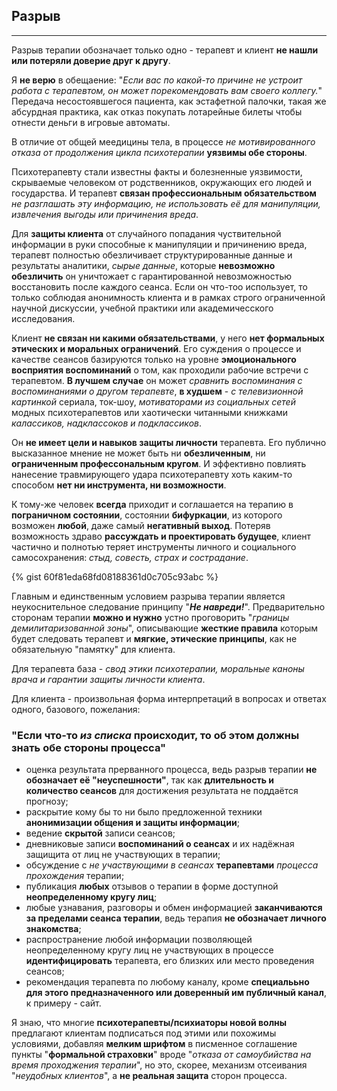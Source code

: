 ## Разрыв
---

Разрыв терапии обозначает только одно - терапевт и клиент **не нашли или потеряли доверие друг к другу**. 

Я **не верю** в обещаение: "_Если вас по какой-то причине не устроит работа с терапевтом, он может порекомендовать вам своего коллегу._" Передача несостоявшегося пациента, как эстафетной палочки, такая же абсурдная практика, как отказ покупать лотарейные билеты чтобы отнести деньги в игровые автоматы.

В отличие от общей меедицины тела, в процессе _не мотивированного отказа от продолжения цикла психотерапии_ **уязвимы обе стороны**.

Психотерапевту стали известны факты и болезненные уязвимости, скрываемые человеком от родственников, окружающих его людей и государства. И терапевт **связан профессиональным обязательством** _не разглашать эту информацию, не использовать её для манипуляции, извлечения выгоды или причинения вреда_.

Для **защиты клиента** от случайного попадания чуствительной информации в руки способные к манипуляции и причинению вреда, терапевт полностью обезличивает структурированные данные и результаты аналитики, _сырые данные_, которые **невозможно обезличить** он уничтожает с гарантированной невозможностью восстановить после каждого сеанса. Если он что-тоо использует, то только соблюдая анонимность клиента и в рамках строго ограниченной научной дискуссии, учебной практики или академичесского исследования. 

Клиент **не связан ни какими обязательствами**, у него **нет формальных этических и моральных ограничений**. Его суждения о процессе и качестве сеансов базируются только на уровне **эмоционального восприятия воспоминаний** о том, как проходили рабочие встречи с терапевтом. **В лучшем случае** он может _сравнить воспоминания с воспоминаниями о другом терапевте_, **в худшем** - _с телевизионной картинкой_ сериала, ток-шоу, _мотиваторами из социальных сетей_ модных психотерапевтов или хаотически читанными книжками _калассиков, надклассоков и подклассиков_.

Он **не имеет цели и навыков защиты личности** терапевта. Его публично высказанное мнение не может быть ни **обезличенным**, ни **ограниченным профессональным кругом**. И эффективно повлиять нанесение травмирующего удара психотерапевту хоть каким-то способом **нет ни инструмента, ни возможности**.

К тому-же человек **всегда** приходит и соглашается на терапию в **пограничном состоянии**, состоянии **бифуркации**, из которого возможен **любой**, даже самый **негативный выход**. Потеряв возможность здраво **рассуждать и проектировать будущее**, клиент частично и полнотью теряет инструменты личного и социального самосохранения: _стыд, совесть, страх и сострадание_. 

{% gist 60f81eda68fd08188361d0c705c93abc %}

Главным и единственным условием разрыва терапии является неукоснительное следование принципу "_**Не навреди!**_". Предварительно сторонам терапии **можно и нужно** устно проговорить "_границы демилитаризованной зоны_", описывающие **жесткие правила** которым будет следовать терапевт и **мягкие, этические принципы**, как не обязательную "памятку" для клиента.

Для терапевта база - _свод этики психотерапии, моральные каноны врача и гарантии защиты личности клиента_.

Для клиента - произвольная форма интерпретаций в вопросах и ответах одного, базового, пожелания:

### "Если что-то _из списка_ происходит, то об этом должны знать обе стороны процесса"

- оценка результата прерванного процесса, ведь разрыв терапии **не обозначает её "неуспешности"**, так как **длительность и количество сеансов** для достижения результата не поддаётся прогнозу;
- раскрытие кому бы то ни было предложенной техники **анонимизации общения и защиты информации**;
- ведение **скрытой** записи сеансов;
- дневниковые записи **воспоминаний о сеансах** и их надёжная защищита от лиц не участвующих в терапии;
- обсуждение с _не участвующими в сеансах_ **терапевтами** _процесса прохождения_ терапии;
- публикация **любых** отзывов о терапии в форме доступной **неопределенному кругу лиц**;
- любые узнавания, разговоры и обмен информацией **заканчиваются за пределами сеанса терапии**, ведь терапия **не обозначает личного знакомства**;
- распространение любой информации позволяющей неопределенному кругу лиц не участвующих в процессе **идентифицировать** терапевта, его близких или место проведения сеансов;
- рекомендация терапевта по любому каналу, кроме **специалььно для этого предназначенного или  доверенный им публичный канал**, к примеру - сайт.

Я знаю, что многие **психотерапевты/психиаторы новой волны** предлагают клиентам подписаться под этими или похожимы условиями, добавляя **мелким шрифтом** в писменное соглашение пункты "**формальной страховки**" вроде "_отказа от самоубийства на время проходжения терапии_", но это, скорее, механизм отсеивания "_неудобных клиентов_", а **не реальная защита** сторон процесса.

